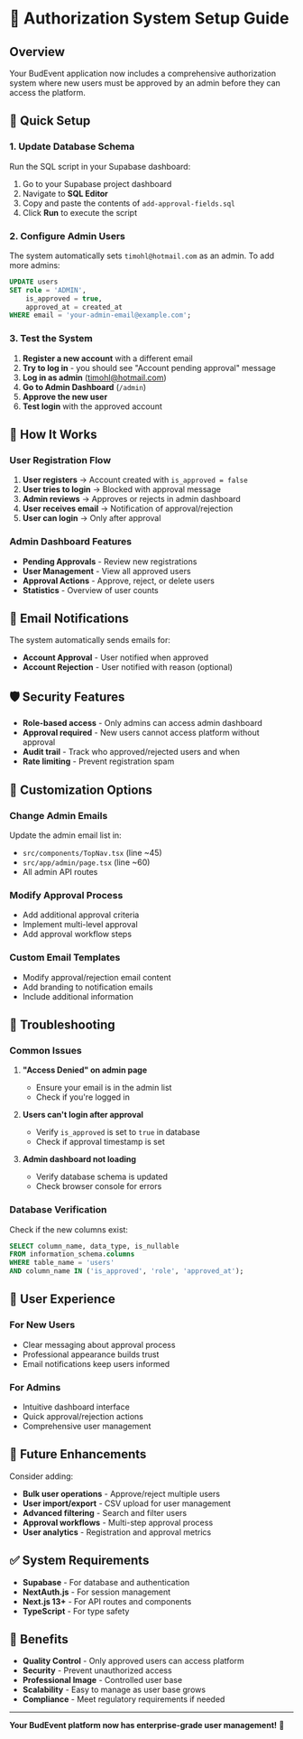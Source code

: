 # 🔐 Authorization System Setup Guide

## Overview

Your BudEvent application now includes a comprehensive authorization system where new users must be approved by an admin before they can access the platform.

## 🚀 Quick Setup

### 1. Update Database Schema

Run the SQL script in your Supabase dashboard:

1. Go to your Supabase project dashboard
2. Navigate to **SQL Editor**
3. Copy and paste the contents of `add-approval-fields.sql`
4. Click **Run** to execute the script

### 2. Configure Admin Users

The system automatically sets `timohl@hotmail.com` as an admin. To add more admins:

```sql
UPDATE users 
SET role = 'ADMIN',
    is_approved = true,
    approved_at = created_at
WHERE email = 'your-admin-email@example.com';
```

### 3. Test the System

1. **Register a new account** with a different email
2. **Try to log in** - you should see "Account pending approval" message
3. **Log in as admin** (timohl@hotmail.com)
4. **Go to Admin Dashboard** (`/admin`)
5. **Approve the new user**
6. **Test login** with the approved account

## 🔧 How It Works

### User Registration Flow
1. **User registers** → Account created with `is_approved = false`
2. **User tries to login** → Blocked with approval message
3. **Admin reviews** → Approves or rejects in admin dashboard
4. **User receives email** → Notification of approval/rejection
5. **User can login** → Only after approval

### Admin Dashboard Features
- **Pending Approvals** - Review new registrations
- **User Management** - View all approved users
- **Approval Actions** - Approve, reject, or delete users
- **Statistics** - Overview of user counts

## 📧 Email Notifications

The system automatically sends emails for:
- **Account Approval** - User notified when approved
- **Account Rejection** - User notified with reason (optional)

## 🛡️ Security Features

- **Role-based access** - Only admins can access admin dashboard
- **Approval required** - New users cannot access platform without approval
- **Audit trail** - Track who approved/rejected users and when
- **Rate limiting** - Prevent registration spam

## 🔄 Customization Options

### Change Admin Emails
Update the admin email list in:
- `src/components/TopNav.tsx` (line ~45)
- `src/app/admin/page.tsx` (line ~60)
- All admin API routes

### Modify Approval Process
- Add additional approval criteria
- Implement multi-level approval
- Add approval workflow steps

### Custom Email Templates
- Modify approval/rejection email content
- Add branding to notification emails
- Include additional information

## 🚨 Troubleshooting

### Common Issues

1. **"Access Denied" on admin page**
   - Ensure your email is in the admin list
   - Check if you're logged in

2. **Users can't login after approval**
   - Verify `is_approved` is set to `true` in database
   - Check if approval timestamp is set

3. **Admin dashboard not loading**
   - Verify database schema is updated
   - Check browser console for errors

### Database Verification

Check if the new columns exist:
```sql
SELECT column_name, data_type, is_nullable 
FROM information_schema.columns 
WHERE table_name = 'users' 
AND column_name IN ('is_approved', 'role', 'approved_at');
```

## 📱 User Experience

### For New Users
- Clear messaging about approval process
- Professional appearance builds trust
- Email notifications keep users informed

### For Admins
- Intuitive dashboard interface
- Quick approval/rejection actions
- Comprehensive user management

## 🔮 Future Enhancements

Consider adding:
- **Bulk user operations** - Approve/reject multiple users
- **User import/export** - CSV upload for user management
- **Advanced filtering** - Search and filter users
- **Approval workflows** - Multi-step approval process
- **User analytics** - Registration and approval metrics

## ✅ System Requirements

- **Supabase** - For database and authentication
- **NextAuth.js** - For session management
- **Next.js 13+** - For API routes and components
- **TypeScript** - For type safety

## 🎯 Benefits

- **Quality Control** - Only approved users can access platform
- **Security** - Prevent unauthorized access
- **Professional Image** - Controlled user base
- **Scalability** - Easy to manage as user base grows
- **Compliance** - Meet regulatory requirements if needed

---

**Your BudEvent platform now has enterprise-grade user management!** 🎉
